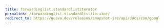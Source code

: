 ```yaml
---
title: forwardinglist.standardlistiterator
permalink: /forwardinglist.standardlistiterator/
redirect_to: https://guava.dev/releases/snapshot-jre/api/docs/com/google/common/collect/ForwardingList.html#standardListIterator--
---
```

